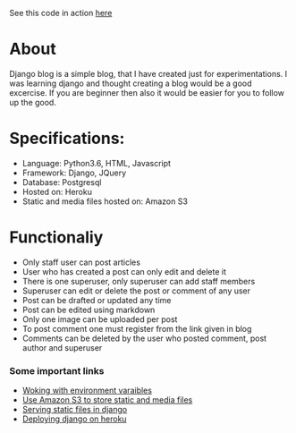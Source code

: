 See this code in action [here](http://vivek-blog.herokuapp.com)

# About

Django blog is a simple blog, that I have created just for experimentations.
I was learning django and thought creating a blog would be a good excercise.
If you are beginner then also it would be easier for you to follow up the good.

# Specifications:
* Language: Python3.6, HTML, Javascript
* Framework: Django, JQuery
* Database: Postgresql
* Hosted on: Heroku
* Static and media files hosted on: Amazon S3


# Functionaliy

* Only staff user can post articles
* User who has created a post can only edit and delete it
* There is one superuser, only superuser can add staff members
* Superuser can edit or delete the post or comment of any user
* Post can be drafted or updated any time
* Post can be edited using markdown
* Only one image can be uploaded per post
* To post comment one must register from the link given in blog
* Comments can be deleted by the user who posted comment, post author and superuser


### Some important links

* [Woking with environment varaibles](https://godjango.com/blog/working-with-environment-variables-in-python/)
* [Use Amazon S3 to store static and media files](https://www.caktusgroup.com/blog/2014/11/10/Using-Amazon-S3-to-store-your-Django-sites-static-and-media-files/)
* [Serving static files in django](https://stackoverflow.com/questions/11569144/proper-way-to-handle-static-files-and-templates-for-django-on-heroku)
* [Deploying django on heroku](https://devcenter.heroku.com/articles/deploying-python)

